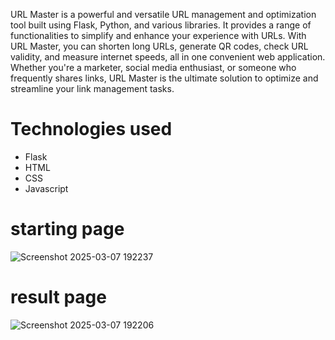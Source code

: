 URL Master is a powerful and versatile URL management and optimization tool built using Flask, Python, and various libraries. It provides a range of functionalities to simplify and enhance your experience with URLs. With URL Master, you can shorten long URLs, generate QR codes, check URL validity, and measure internet speeds, all in one convenient web application. Whether you're a marketer, social media enthusiast, or someone who frequently shares links, URL Master is the ultimate solution to optimize and streamline your link management tasks.

# Technologies used
- Flask
- HTML
- CSS
- Javascript


# starting page



![Screenshot 2025-03-07 192237](https://github.com/user-attachments/assets/57af6d16-f80d-4f17-a07b-c42e99680b01)




# result page 


![Screenshot 2025-03-07 192206](https://github.com/user-attachments/assets/288a91c1-d9b4-4c70-ae3c-36094f36a32e)
